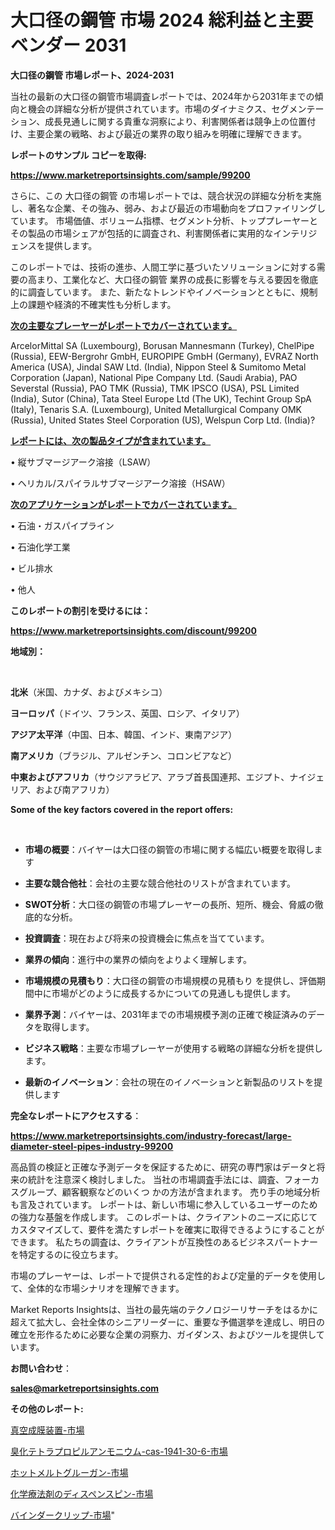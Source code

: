 # 大口径の鋼管 市場 2024 総利益と主要ベンダー 2031

<strong>大口径の鋼管 市場レポート、2024-2031</strong>

当社の最新の大口径の鋼管市場調査レポートでは、2024年から2031年までの傾向と機会の詳細な分析が提供されています。市場のダイナミクス、セグメンテーション、成長見通しに関する貴重な洞察により、利害関係者は競争上の位置付け、主要企業の戦略、および最近の業界の取り組みを明確に理解できます。



<strong>レポートのサンプル コピーを取得:</strong> <a href=https://www.marketreportsinsights.com/sample/99200>

<strong><u>https://www.marketreportsinsights.com/sample/99200</u></strong></a>

さらに、この 大口径の鋼管 の市場レポートでは、競合状況の詳細な分析を実施し、著名な企業、その強み、弱み、および最近の市場動向をプロファイリングしています。 市場価値、ボリューム指標、セグメント分析、トッププレーヤーとその製品の市場シェアが包括的に調査され、利害関係者に実用的なインテリジェンスを提供します。

このレポートでは、技術の進歩、人間工学に基づいたソリューションに対する需要の高まり、工業化など、大口径の鋼管 業界の成長に影響を与える要因を徹底的に調査しています。 また、新たなトレンドやイノベーションとともに、規制上の課題や経済的不確実性も分析します。



<strong><u>次の主要なプレーヤーがレポートでカバーされています。</u></strong>

ArcelorMittal SA (Luxembourg), Borusan Mannesmann (Turkey), ChelPipe (Russia), EEW-Bergrohr GmbH, EUROPIPE GmbH (Germany), EVRAZ North America (USA), Jindal SAW Ltd. (India), Nippon Steel & Sumitomo Metal Corporation (Japan), National Pipe Company Ltd. (Saudi Arabia), PAO Severstal (Russia), PAO TMK (Russia), TMK IPSCO (USA), PSL Limited (India), Sutor (China), Tata Steel Europe Ltd (The UK), Techint Group SpA (Italy), Tenaris S.A. (Luxembourg), United Metallurgical Company OMK (Russia), United States Steel Corporation (US), Welspun Corp Ltd. (India)?



<strong><u><b>レポートには、次の製品タイプが含まれています。</b></u></strong>

• 縦サブマージアーク溶接（LSAW）

• ヘリカル/スパイラルサブマージアーク溶接（HSAW）



<strong><u><b>次のアプリケーションがレポートでカバーされています。</b></u></strong>

• 石油・ガスパイプライン

• 石油化学工業

• ビル排水

• 他人



<strong><b>このレポートの割引を受けるには：</b></strong>

<a href=https://www.marketreportsinsights.com/discount/99200>

<strong><u>https://www.marketreportsinsights.com/discount/99200</u></strong></a>



<strong>地域別：</strong>

<strong> </strong>



<strong>北米</strong>（米国、カナダ、およびメキシコ）



<strong>ヨーロッパ</strong>（ドイツ、フランス、英国、ロシア、イタリア）



<strong>アジア太平洋</strong>（中国、日本、韓国、インド、東南アジア）



<strong>南アメリカ</strong>（ブラジル、アルゼンチン、コロンビアなど）



<strong>中東およびアフリカ</strong>（サウジアラビア、アラブ首長国連邦、エジプト、ナイジェリア、および南アフリカ）



<strong>Some of the key factors covered in the report offers:</strong>

<strong> </strong>
<ul>
  <li>

<strong>市場の概要</strong>：バイヤーは大口径の鋼管の市場に関する幅広い概要を取得します</li>
  <li>

<strong>主要な競合他社</strong>：会社の主要な競合他社のリストが含まれています。</li>
  <li>

<strong>SWOT分析</strong>：大口径の鋼管の市場プレーヤーの長所、短所、機会、脅威の徹底的な分析。</li>
  <li>

<strong>投資調査</strong>：現在および将来の投資機会に焦点を当てています。</li>
  <li>

<strong>業界の傾向</strong>：進行中の業界の傾向をよりよく理解します。</li>
  <li>

<strong>市場規模の見積もり</strong>：大口径の鋼管の市場規模の見積もり を提供し、評価期間中に市場がどのように成長するかについての見通しも提供します。</li>
  <li>

<strong>業界予測</strong>：バイヤーは、2031年までの市場規模予測の正確で検証済みのデータを取得します。</li>
  <li>

<strong>ビジネス戦略</strong>：主要な市場プレーヤーが使用する戦略の詳細な分析を提供します。</li>
  <li>

<strong>最新のイノベーション</strong>：会社の現在のイノベーションと新製品のリストを提供します</li>
</ul>


<strong>完全なレポートにアクセスする</strong>：

<a href=https://www.marketreportsinsights.com/industry-forecast/large-diameter-steel-pipes-industry-99200>

<strong><u>https://www.marketreportsinsights.com/industry-forecast/large-diameter-steel-pipes-industry-99200</u></strong></a>

高品質の検証と正確な予測データを保証するために、研究の専門家はデータと将来の統計を注意深く検討しました。 当社の市場調査手法には、調査、フォーカスグループ、顧客観察などのいくつ かの方法が含まれます。 売り手の地域分析も言及されています。 レポートは、新しい市場に参入しているユーザーのための強力な基盤を作成します。 このレポートは、クライアントのニーズに応じてカスタマイズして、要件を満たすレポートを確実に取得できるようにすることができます。 私たちの調査は、クライアントが互換性のあるビジネスパートナーを特定するのに役立ちます。

市場のプレーヤーは、レポートで提供される定性的および定量的データを使用して、全体的な市場シナリオを理解できます。

Market Reports Insightsは、当社の最先端のテクノロジーリサーチをはるかに超えて拡大し、会社全体のシニアリーダーに、重要な予備選挙を達成し、明日の確立を形作るために必要な企業の洞察力、ガイダンス、およびツールを提供しています。



<strong><b>お問い合わせ</b></strong>：

<a href=mailto:sales@marketreportsinsights.com>

<strong><u>sales@marketreportsinsights.com</u></strong></a>



<strong>その他のレポート:</strong>

<a href=https://www.linkedin.com/pulse/真空成膜装置-市場-2030-年までの需要に焦点を当てた-2023-年調査レポート-mnpzf/>真空成膜装置-市場</a>

<a href=https://www.linkedin.com/pulse/臭化テトラプロピルアンモニウム-cas-1941-30-6-市場-2023-新興市場-将来の動向と市場需要-2030-8rodf/>臭化テトラプロピルアンモニウム-cas-1941-30-6-市場</a>

<a href=https://www.linkedin.com/pulse/ホットメルトグルーガン-市場-2023-年のダイナミクスとビジネストレンド-2030-pr-news-hub-fw5tf/>ホットメルトグルーガン-市場</a>

<a href=https://www.linkedin.com/pulse/化学療法剤のディスペンスピン-市場-2023-swot-分析と最新イノベーション-6fcuf/>化学療法剤のディスペンスピン-市場</a>

<a href=https://www.linkedin.com/pulse/バインダークリップ-市場-2023-新興市場-将来の動向と市場需要-2030-etpzc/>バインダークリップ-市場</a>"
